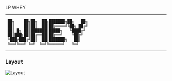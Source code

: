 LP WHEY

---

```
 ██╗    ██╗██╗  ██╗███████╗██╗   ██╗
 ██║    ██║██║  ██║██╔════╝╚██╗ ██╔╝
 ██║ █╗ ██║███████║█████╗   ╚████╔╝
 ██║███╗██║██╔══██║██╔══╝    ╚██╔╝
 ╚███╔███╔╝██║  ██║███████╗   ██║
 ╚══╝╚══╝ ╚═╝  ╚═╝╚══════╝   ╚═╝
```

---

### Layout

![Layout](img/layout.png)
